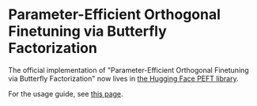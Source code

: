 # Parameter-Efficient Orthogonal Finetuning via Butterfly Factorization

The official implementation of "Parameter-Efficient Orthogonal Finetuning via Butterfly Factorization" now lives in [the Hugging Face PEFT library](https://github.com/huggingface/peft).

For the usage guide, see [this page](https://huggingface.co/docs/peft/main/en/conceptual_guides/oft).
